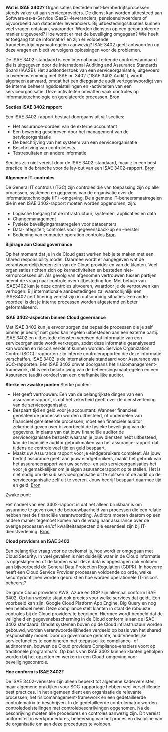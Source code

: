 **Wat is ISAE 3402?** 
Organisaties besteden niet-kernbedrijfsprocessen steeds vaker uit aan serviceproviders. 
De dienst kan worden uitbesteed aan Software-as-a-Service (SaaS) -leveranciers, pensioenuitvoerders of bijvoorbeeld aan datacenter leveranciers. 
Bij uitbestedingssituaties kunnen veel vragen ontstaan, waaronder: Worden diensten op een gecontroleerde manier uitgevoerd? 
Hoe wordt er met de beveiliging omgegaan? Wie heeft er toegang tot de informatie? en zijn er voldoende fraudebestrijdingsmaatregelen aanwezig? 
ISAE 3402 geeft antwoorden op deze vragen en biedt vervolgens oplossingen voor de problemen. 

De ISAE 3402-standaard is een internationaal erkende controlestandaard die is uitgegeven door de International Auditing and Assurance Standards Board (IAASB).
Het auditonderzoek van een serviceorganisatie, uitgevoerd in overeenstemming met ISAE nr. 3402 ("ISAE 3402 Audit"), wordt algemeen aanvaard, omdat het een diepgaande audit vertegenwoordigt van de interne beheersingsdoelstellingen en -activiteiten van een serviceorganisatie.
Deze activiteiten omvatten vaak controles op informatietechnologie en gerelateerde processen. [Bron](https://isae3402.co.uk/isae-3402 )

**Secties ISAE 3402 rapport**

Een ISAE 3402-rapport bestaat doorgaans uit vijf secties: 

* Het assurance-oordeel van de externe accountant  
* Een bewering geschreven door het management van de serviceorganisatie  
* De beschrijving van het systeem van een serviceorganisatie 
* Beschrijving van controletests  
* Testresultaten en andere informatie 

Secties zijn niet vereist door de ISAE 3402-standaard, maar zijn een best practice in de branche voor de lay-out van een ISAE 3402-rapport. [Bron](https://isae3402.co.uk/isae-3402)

 **Algemene IT-controles** 

De General IT controls (ITGC) zijn controles die van toepassing zijn op alle processen, systemen en gegevens van de organisatie over de informatietechnologie (IT) -omgeving. De algemene IT-beheersmaatregelen die in een ISAE 3402-rapport moeten worden opgenomen, zijn:     

* Logische toegang tot de infrastructuur, systemen, applicaties en data 
* Changemanagement 
* Fysieke beveiligingsmaatregelen voor datacenters 
* Data-integriteit; controles voor gegevensback-up en –herstel 
* Bediening van computer operation controles [Bron](https://isae3402.co.uk/isae-3402)

 **Bijdrage aan Cloud governance**

Op het moment dat je in de Cloud gaat werken heb je te maken met een shared responsibility model. Daarmee wordt er aangegeven wat de verantwoordelijkheden zijn van de Cloud provider en van de klanten.  Veel organisaties richten zich op kernactiviteiten en besteden niet-kernprocessen uit. Als gevolg van afgenomen vertrouwen tussen partijen neemt de vraag naar controle over uitbesteding toe. Met behulp van ISAE3402 kan je deze controles uitvoeren, waardoor je de vertrouwen kan verhogen. Bij internationale aanbestedingen zal waarschijnlijk een ISAE3402 certificering vereist zijn in outsourcing situaties. Een ander voordeel is dat je interne processen worden afgestemd en beter geformaliseerd.  

**ISAE 3402-aspecten binnen Cloud governance**

Met ISAE 3402 kun je ervoor zorgen dat bepaalde processen die je zelf binnen je bedrijf niet goed kan regelen uitbesteden aan een externe partij. ISAE 3402 en uitbestede diensten vereisen dat informatie van een serviceorganisatie wordt verkregen, zodat deze informatie geanalyseerd kan worden en risico’s verkleint kunnen worden. Service Organization Control (SOC) -rapporten zijn interne controlerapporten die deze informatie verschaffen. ISAE 3402 is de internationale standaard voor Assurance van SOC-rapporten. Een ISAE 3402 omvat doorgaans het risicomanagement-framework, dit is een beschrijving van de beheersingsmaatregelen en een Assurance (audit) oordeel van een onafhankelijke auditor.  

**Sterke en zwakke punten**
Sterke punten:  
* Het geeft vertrouwen: Een van de belangrijkste dingen van een assurance rapport, is dat het zekerheid geeft over de dienstverlening van de serviceorganisatie. 
* Bespaart tijd en geld voor je accountant: Wanneer financieel gerelateerde processen worden uitbesteed, of onderdelen van financieel gerelateerde processen, moet een financiële auditor zekerheid geven over bijvoorbeeld de fysieke beveiliging van de gegevens. In plaats van dat jouw financiële auditor de serviceorganisatie bezoekt waaraan je jouw diensten hebt uitbesteed, kan de financiële auditor gebruikmaken van het assurance-rapport dat tijdens de controle veel tijd en geld bespaart. 
* Maakt uw Assurance rapport voor je eindgebruikers compleet: Als jouw bedrijf assurance geeft aan jouw eindgebruikers, maakt het gebruik van het assurancerapport van uw service- en sub serviceorganisaties het voor je gemakkelijker om je eigen assurancerapport op te stellen. Het is niet nodig om de sub serviceorganisatie uit te splitsen of de audit op de serviceorganisatie zelf uit te voeren. Jouw bedrijf bespaart daarmee tijd en geld. [Bron](https://datacenter.com/news_and_insight/key-advantages-of-a-soc-isae3402-report/)

Zwake punt:  

Het nadeel van een 3402-rapport is dat het alleen bruikbaar is om assurance te geven over de betrouwbaarheid van processen die een relatie hebben met de financiële verantwoording. Auditors moeten daarom op een andere manier tegemoet komen aan de vraag naar assurance over de overige processen en/of kwaliteitsaspecten die essentieel zijn bij IT-dienstverlening. [Bron](https://www.dbaudit.nl/isae-3402/)

**Cloud providers en ISAE 3402**

Een belangrijke vraag voor de toekomst is, hoe wordt er omgegaan met Cloud Security. In veel gevallen is niet duidelijk waar in de Cloud informatie is opgeslagen en of de landen waar deze data is opgeslagen ook voldoen aan bijvoorbeeld de General Data Protection Regulation (GDPR). In hoeverre heeft een Cloud Service Provider processen voldoende op orde, welke securityrichtlijnen worden gebruikt en hoe worden operationele IT-risico’s beheerst? 

De grote Cloud providers AWS, Azure en GCP zijn allemaal conform ISAE 3402. Op hun website staat ook precies voor welke services dat geldt. Een voorbeeld kan zijn: Google Cloud Platform App Engine, Big Query en nog een heleboel meer. Deze compliance stelt klanten in staat de robuuste controles bij de Cloud providers te begrijpen. Hiermee wordt bedoeld dat de veiligheid en gegevensbescherming in de Cloud conform is aan de ISAE 3402 standaard. Omdat systemen boven op de Cloud infrastructuur worden gebouwd, worden verantwoordelijkheden verdeeld op basis van het shared responsibility model. Door op governance gerichte, auditvriendelijke servicefuncties te combineren met toepasselijke compliance- of auditnormen, bouwen de Cloud providers Compliance-enablers voort op traditionele programma's.  Op basis van ISAE 3402 kunnen klanten geholpen worden bij het opzetten en werken in een Cloud-omgeving voor beveiligingscontrole. 

**Hoe conform is ISAE 3402?** 

De ISAE 3402-vereisten zijn alleen beperkt tot algemene kadervereisten, maar algemene praktijken voor SOC-rapportage hebben veel verschillende best practices. In het algemeen dient een organisatie de relevante processen, het risicomanagement-framework en een gedetailleerde controlematrix te beschrijven. In de gedetailleerde controlematrix worden controledoelstellingen met controlebeschrijvingen opgenomen. Na de beschrijving moeten alle procedures en controles aanwezig zijn. Dit vereist uniformiteit in werkprocedures, beheersing van het proces en discipline van de organisatie om aan deze procedures te voldoen. 

  